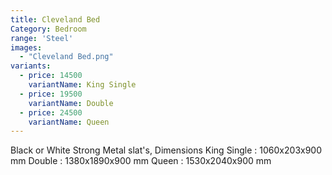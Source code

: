 ```yaml
---
title: Cleveland Bed
Category: Bedroom
range: 'Steel'
images:
  - "Cleveland Bed.png"
variants:
  - price: 14500
    variantName: King Single
  - price: 19500
    variantName: Double
  - price: 24500
    variantName: Queen
---
```


Black or White
Strong Metal slat's,
Dimensions
  King Single : 1060x203x900 mm
  Double : 1380x1890x900 mm
  Queen : 1530x2040x900 mm